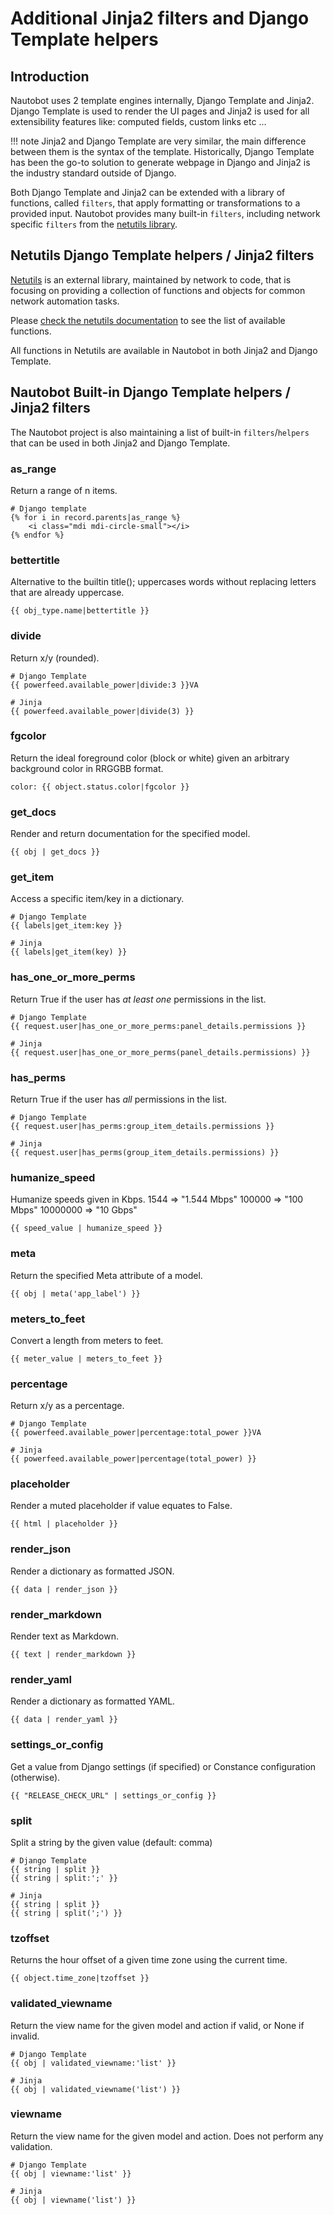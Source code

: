 # Additional Jinja2 filters and Django Template helpers

## Introduction

Nautobot uses 2 template engines internally, Django Template and Jinja2.
Django Template is used to render the UI pages and Jinja2 is used for all extensibility features like: computed fields, custom links etc ...

!!! note
	Jinja2 and Django Template are very similar, the main difference between them is the syntax of the template. Historically, Django Template has been the go-to solution to generate webpage in Django and Jinja2 is the industry standard outside of Django.

Both Django Template and Jinja2 can be extended with a library of functions, called `filters`, that apply formatting or transformations to a provided input. Nautobot provides many built-in `filters`, including network specific `filters` from the [netutils library](https://netutils.readthedocs.io/en/latest/index.html).

## Netutils Django Template helpers / Jinja2 filters

[Netutils](https://netutils.readthedocs.io/en/latest/) is an external library, maintained by network to code, that is focusing on providing a collection of functions and objects for common network automation tasks.

Please [check the netutils documentation](https://netutils.readthedocs.io/en/latest/netutils/index.html) to see the list of available functions.

All functions in Netutils are available in Nautobot in both Jinja2 and Django Template.

## Nautobot Built-in Django Template helpers / Jinja2 filters

The Nautobot project is also maintaining a list of built-in `filters`/`helpers` that can be used in both Jinja2 and Django Template.

### as_range

Return a range of n items.

```no-highlight
# Django template
{% for i in record.parents|as_range %}
    <i class="mdi mdi-circle-small"></i>
{% endfor %}
```

### bettertitle

Alternative to the builtin title(); uppercases words without replacing letters that are already uppercase.

```no-highlight
{{ obj_type.name|bettertitle }}
```


### divide

Return x/y (rounded).

```no-highlight
# Django Template
{{ powerfeed.available_power|divide:3 }}VA

# Jinja
{{ powerfeed.available_power|divide(3) }}
```

### fgcolor

Return the ideal foreground color (block or white) given an arbitrary background color in RRGGBB format.

```no-highlight
color: {{ object.status.color|fgcolor }}
```

### get_docs

Render and return documentation for the specified model.

```no-highlight
{{ obj | get_docs }}
```


### get_item

Access a specific item/key in a dictionary. 

```no-highlight
# Django Template
{{ labels|get_item:key }}

# Jinja
{{ labels|get_item(key) }}
```


### has_one_or_more_perms

Return True if the user has *at least one* permissions in the list.

```no-highlight
# Django Template
{{ request.user|has_one_or_more_perms:panel_details.permissions }}

# Jinja
{{ request.user|has_one_or_more_perms(panel_details.permissions) }}
```

### has_perms

Return True if the user has *all* permissions in the list.

```no-highlight
# Django Template
{{ request.user|has_perms:group_item_details.permissions }}

# Jinja
{{ request.user|has_perms(group_item_details.permissions) }}
```

### humanize_speed

Humanize speeds given in Kbps.
    1544 => "1.544 Mbps"
    100000 => "100 Mbps"
    10000000 => "10 Gbps"

```no-highlight
{{ speed_value | humanize_speed }}
```

### meta

Return the specified Meta attribute of a model. 

```no-highlight
{{ obj | meta('app_label') }}
```

### meters_to_feet

Convert a length from meters to feet.

```no-highlight
{{ meter_value | meters_to_feet }}
```


### percentage

Return x/y as a percentage.

```no-highlight
# Django Template
{{ powerfeed.available_power|percentage:total_power }}VA

# Jinja
{{ powerfeed.available_power|percentage(total_power) }}
```

### placeholder

Render a muted placeholder if value equates to False.

```no-highlight
{{ html | placeholder }}
```

### render_json

Render a dictionary as formatted JSON.

```no-highlight
{{ data | render_json }}
```

### render_markdown

Render text as Markdown.

```no-highlight
{{ text | render_markdown }}
```

### render_yaml

Render a dictionary as formatted YAML.

```no-highlight
{{ data | render_yaml }}
```

### settings_or_config

Get a value from Django settings (if specified) or Constance configuration (otherwise).

```no-highlight
{{ "RELEASE_CHECK_URL" | settings_or_config }}
```

### split

Split a string by the given value (default: comma)

```no-highlight
# Django Template
{{ string | split }}
{{ string | split:';' }}

# Jinja
{{ string | split }}
{{ string | split(';') }}
```

### tzoffset

Returns the hour offset of a given time zone using the current time.

```no-highlight
{{ object.time_zone|tzoffset }}
```

### validated_viewname

Return the view name for the given model and action if valid, or None if invalid.

```no-highlight
# Django Template
{{ obj | validated_viewname:'list' }}

# Jinja
{{ obj | validated_viewname('list') }}
```

### viewname

Return the view name for the given model and action. Does not perform any validation.

```no-highlight
# Django Template
{{ obj | viewname:'list' }}

# Jinja
{{ obj | viewname('list') }}
```




